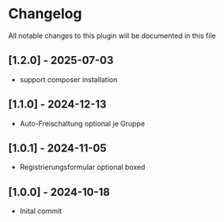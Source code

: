 # Changelog
All notable changes to this plugin will be documented in this file

## [1.2.0] - 2025-07-03
- support composer installation

## [1.1.0] - 2024-12-13
- Auto-Freischaltung optional je Gruppe

## [1.0.1] - 2024-11-05
- Registrierungsformular optional boxed

## [1.0.0] - 2024-10-18
- Inital commit
